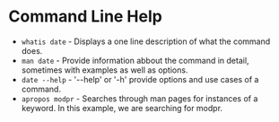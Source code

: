 # Command Line Help
- `whatis date` - Displays a one line description of what the command does.
- `man date` - Provide information abbout the command in detail, sometimes with examples as well as options.
- `date --help` - '--help' or '-h' provide options and use cases of a command.
- `apropos modpr` - Searches through man pages for instances of a keyword. In this example, we are searching for modpr.